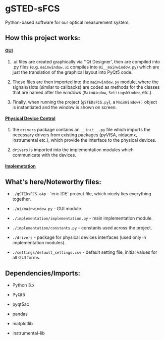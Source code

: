 # gSTED-sFCS

Python-based software for our optical measurement system.

## How this project works:

#### <u>GUI</u>

1. .ui files are created graphically via ''Qt Designer', then are compiled into .py files (e.g. `mainwindow.ui` compiles into `Ui__mainwindow.py`) which are just the translation of the graphical layout into PyQt5 code.

2. These files are then imported into the `mainwindow.py` module, where the signals/slots (similar to callbacks) are coded as methods for the classes that are named after the windows (`MainWindow`, `SettingsWindow`, etc.).

3. Finally, when running the project (`gSTEDsFCS.py`), a `MainWindow()` object is instantiated and the window is shown on screen.

#### <u>Physical Device Control</u>

1. the `drivers` package contains an `__init__.py` file which imports the necessary drivers from existing packages (pyVISA, nidaqmx, instrumental etc.), which provide the interface to the physical devices.

2. `drivers` is imported into the implementation modules which communicate with the devices.

#### <u>Implemetation</u>

## What's here/Noteworthy files:

- `./gSTEDsFCS.e4p` - 'eric IDE' project file, which nicely ties everything together.

- `./ui/mainwindow.py` - GUI module.

- `./implementation/implementation.py` - main implementation module.

- `./implementation/constants.py` - constants used across the project.

- `./drivers` - package for physical devices interfaces (used only in implementation modules).

- `./settings/default_settings.csv` - default setting file, initial values for all GUI forms.

## Dependencies/Imports:

- Python 3.x

- PyQt5

- pyqt5ac

- pandas

- matplotlib

- instrumental-lib

